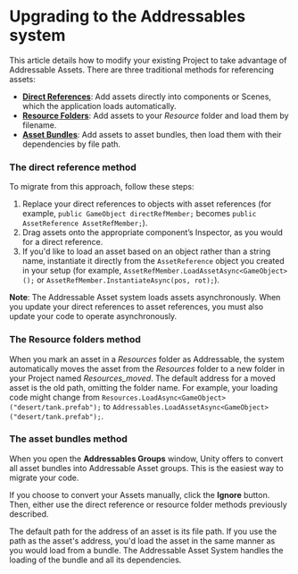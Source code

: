 # Upgrading to the Addressables system
This article details how to modify your existing Project to take advantage of Addressable Assets. There are three traditional methods for referencing assets:

* **[Direct References](#the-direct-reference-method)**: Add assets directly into components or Scenes, which the application loads automatically. 
* **[Resource Folders](#the-resource-folders-method)**: Add assets to your _Resource_ folder and load them by filename.
* **[Asset Bundles](#the-asset-bundles-method)**: Add assets to asset bundles, then load them with their dependencies by file path.

### The direct reference method
To migrate from this approach, follow these steps:

1. Replace your direct references to objects with asset references (for example, `public GameObject directRefMember;` becomes `public AssetReference AssetRefMember;`).
2. Drag assets onto the appropriate component’s Inspector, as you would for a direct reference.
3. If you'd like to load an asset based on an object rather than a string name, instantiate it directly from the `AssetReference` object you created in your setup (for example, `AssetRefMember.LoadAssetAsync<GameObject>();` or `AssetRefMember.InstantiateAsync(pos, rot);`).

**Note**: The Addressable Asset system loads assets asynchronously. When you update your direct references to asset references, you must also update your code to operate asynchronously.

### The Resource folders method
When you mark an asset in a _Resources_ folder as Addressable, the system automatically moves the asset from the _Resources_ folder to a new folder in your Project named _Resources_moved_. The default address for a moved asset is the old path, omitting the folder name. For example, your loading code might change from `Resources.LoadAsync<GameObject>("desert/tank.prefab");` to `Addressables.LoadAssetAsync<GameObject>("desert/tank.prefab");`.

### The asset bundles method
When you open the **Addressables Groups** window, Unity offers to convert all asset bundles into Addressable Asset groups. This is the easiest way to migrate your code.

If you choose to convert your Assets manually, click the **Ignore** button. Then, either use the direct reference or resource folder methods previously described.

The default path for the address of an asset is its file path. If you use the path as the asset's address, you'd load the asset in the same manner as you would load from a bundle. The Addressable Asset System handles the loading of the bundle and all its dependencies.

